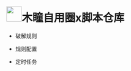 # <img src="https://s1.ax1x.com/2022/11/23/z8LIPO.jpg" width="40px" height="40px"/>木瞳自用圈x脚本仓库

- 破解规则

- 规则配置

- 定时任务

  
